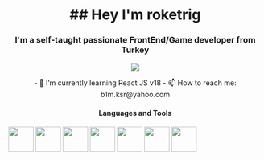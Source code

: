 
<h1 align="center" class="heading-element" dir="auto">
  ## Hey I'm roketrig
</h1>
<h3 align="center" class="heading-element" dir="auto">I'm a self-taught passionate FrontEnd/Game developer from Turkey</h3>


  
<p align="center" class="heading-element" dir="auto">
  <img src="https://github-readme-stats.vercel.app/api/top-langs/?username=roketrig"/>
</p>
<p align="center" class="heading-element" dir="auto">
  - 🌱 I’m currently learning React JS v18 
  - 📫 How to reach me: b1m.ksr@yahoo.com
</p>



<h4 align="center" class="heading-element" dir="auto">Languages and Tools</h4>

<img height="50" width="50" src="https://miro.medium.com/v2/resize:fit:1200/1*ge2nFugsUG-8JW0niAioVQ.png" />
  <img height="50" width="50" src="https://ganeshbharti.gallerycdn.vsassets.io/extensions/ganeshbharti/react-sinppets/0.0.1/1707235564913/Microsoft.VisualStudio.Services.Icons.Default" />
  <img height="50" width="50" src="https://www.ravbug.com/img/unityhubnative.png" />
  <img height="50" width="50" src="https://i.pinimg.com/736x/f0/a1/2d/f0a12de0f507e6cc41760e5915e7ffb8.jpg" />
  <img height="50" width="50" src="https://static.vecteezy.com/system/resources/previews/027/127/463/non_2x/javascript-logo-javascript-icon-transparent-free-png.png" />
  <img height="50" width="50" src="https://icons.iconarchive.com/icons/cornmanthe3rd/metronome/512/Other-html-5-icon.png" />
  <img height="50" width="50" src="https://icons.iconarchive.com/icons/martz90/hex/512/css-3-icon.png" />
</p>

